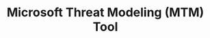 ---
title: Microsoft Threat Modeling (MTM) Tool
description:  Microsoft Threat Modeling (MTM) Tool
---